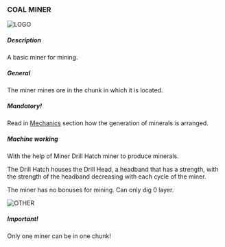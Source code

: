 ### COAL MINER

![LOGO](https://cdn.discordapp.com/attachments/916393114166525974/927967085383016509/COAL_MINER.png)

##### Description

A basic miner for mining.

##### General

The miner mines ore in the chunk in which it is located.

##### Mandatory!

Read in [Mechanics](/wiki/mechanics#oregeneration) section how the generation of minerals is arranged.

##### Machine working

With the help of Miner Drill Hatch miner to produce minerals.

The Drill Hatch houses the Drill Head, a headband that has a strength, with the strength of the headband decreasing with each cycle of the miner.


The miner has no bonuses for mining. Can only dig 0 layer.

![OTHER](https://cdn.discordapp.com/attachments/916393114166525974/927973613922037770/unknown.png)

##### Important!

Only one miner can be in one chunk!


